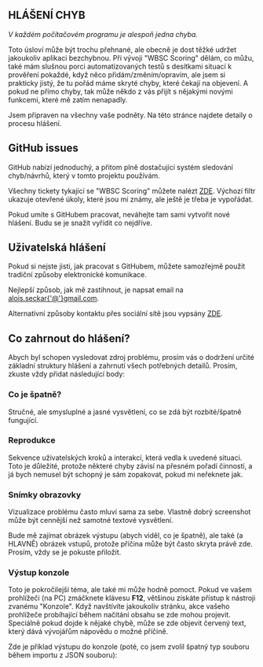 ## HLÁŠENÍ CHYB

_V každém počítačovém programu je alespoň jedna chyba._

Toto úsloví může být trochu přehnané, ale obecně je dost těžké udržet jakoukoliv aplikaci bezchybnou. Při vývoji "WBSC Scoring" dělám, co můžu, také mám slušnou porci automatizovaných testů s desítkami situací k prověření pokaždé, když něco přidám/změním/opravím, ale jsem si prakticky jistý, že tu pořád máme skryté chyby, které čekají na objevení. A pokud ne přímo chyby, tak může někdo z vás přijít s nějakými novými funkcemi, které mě zatím nenapadly.

Jsem připraven na všechny vaše podněty. Na této stránce najdete detaily o procesu hlášení.

## GitHub issues

GitHub nabízí jednoduchý, a přitom plně dostačující systém sledování chyb/návrhů, který v tomto projektu používám.

Všechny tickety tykající se "WBSC Scoring" můžete nalézt [ZDE](https://github.com/AloisSeckar/WBSC-Scoring/issues). Výchozí filtr ukazuje otevřené úkoly, které jsou mi známy, ale ještě je třeba je vypořádat.

Pokud umíte s GitHubem pracovat, neváhejte tam sami vytvořit nové hlášení. Budu se je snažit vyřídit co nejdříve.

## Uživatelská hlášení

Pokud si nejste jisti, jak pracovat s GitHubem, můžete samozřejmě použít tradiční způsoby elektronické komunikace.

Nejlepší způsob, jak mě zastihnout, je napsat email na [alois.seckar{'@'}gmail.com](mailto:alois.seckar{'@'}gmail.com).

Alternativní způsoby kontaktu přes sociální sítě jsou vypsány [ZDE](http://alois-seckar.cz/).

## Co zahrnout do hlášení?

Abych byl schopen vysledovat zdroj problému, prosím vás o dodržení určité základní struktury hlášení a zahrnutí všech potřebných detailů. Prosím, zkuste vždy přidat následující body:

### Co je špatně?

Stručné, ale smysluplné a jasné vysvětlení, co se zdá být rozbité/špatně fungující.

### Reprodukce

Sekvence uživatelských kroků a interakcí, která vedla k uvedené situaci. Toto je důležité, protože některé chyby závisí na přesném pořadí činností, a já bych nemusel být schopný je sám zopakovat, pokud mi neřeknete jak.

### Snímky obrazovky

Vizualizace problému často mluví sama za sebe. Vlastně dobrý screenshot může být cennější než samotné textové vysvětlení.

Bude mě zajímat obrázek výstupu (abych viděl, co je špatně), ale také (a HLAVNĚ) obrázek vstupů, protože příčina může být často skryta právě zde. Prosím, vždy se je pokuste přiložit.

### Výstup konzole

Toto je pokročilejší téma, ale také mi může hodně pomoct. Pokud ve vašem prohlížeči (na PC) zmáčknete klávesu **F12**, většinou získáte přístup k nástroji zvanému "Konzole". Když navštívíte jakoukoliv stránku, akce vašeho prohlížeče probíhající během načítání obsahu se zde mohou projevit. Speciálně pokud dojde k nějaké chybě, může se zde objevit červený text, který dává vývojářům nápovědu o možné příčině.

Zde je příklad výstupu do konzole (poté, co jsem zvolil špatný typ souboru během importu z JSON souboru):

<div>
<article-image src="/report-console.png" alt="" sizes="100% md:768px" />
</div>
